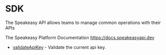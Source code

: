 # SDK

The Speakeasy API allows teams to manage common operations with their APIs

The Speakeasy Platform Documentation
<https://docs.speakeasyapi.dev>

* [validateApiKey](validateapikey.md) - Validate the current api key.
